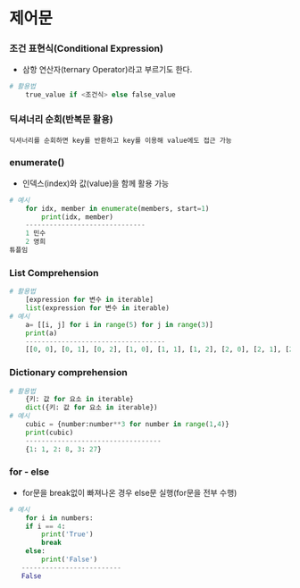 # 제어문

### 조건 표현식(Conditional Expression)

- 삼항 연산자(ternary Operator)라고 부르기도 한다.

```python
# 활용법
	true_value if <조건식> else false_value
```





### 딕셔너리 순회(반복문 활용)

```
딕셔너리를 순회하면 key를 반환하고 key를 이용해 value에도 접근 가능
```





### enumerate()

- 인덱스(index)와 값(value)을 함께 활용 가능

```python
# 예시
	for idx, member in enumerate(members, start=1)
		print(idx, member)
	------------------------------
	1 민수
	2 영희
튜플임
```





### List Comprehension

```python
# 활용법
	[expression for 변수 in iterable]
	list(expression for 변수 in iterable)
# 예시
	a= [[i, j] for i in range(5) for j in range(3)]
	print(a)
	-----------------------------------
	[[0, 0], [0, 1], [0, 2], [1, 0], [1, 1], [1, 2], [2, 0], [2, 1], [2, 2], [3, 0], [3, 1], [3, 2], [4, 0], [4, 1], [4, 2]]
```





### Dictionary comprehension

```python
# 활용법
	{키: 값 for 요소 in iterable}
	dict({키: 값 for 요소 in iterable})
# 예시
	cubic = {number:number**3 for number in range(1,4)}
	print(cubic)
	----------------------------------
	{1: 1, 2: 8, 3: 27}
```





### for - else

- for문을 break없이 빠져나온 경우 else문 실행(for문을 전부 수행)

```python
# 예시
	for i in numbers:
    if i == 4:
        print('True')
        break
    else:
        print('False')
   -------------------------
   False
```

